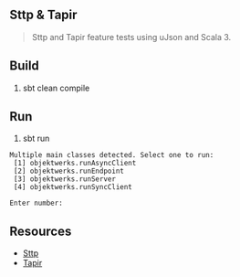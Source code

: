 Sttp & Tapir
------------
>Sttp and Tapir feature tests using uJson and Scala 3.

Build
-----
1. sbt clean compile

Run
---
1. sbt run
```
Multiple main classes detected. Select one to run:
 [1] objektwerks.runAsyncClient
 [2] objektwerks.runEndpoint
 [3] objektwerks.runServer
 [4] objektwerks.runSyncClient

Enter number:
```

Resources
---------
* [Sttp](https://sttp.softwaremill.com/en/stable/#)
* [Tapir](https://tapir.softwaremill.com/en/latest/index.html)